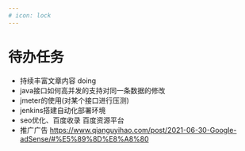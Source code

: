 ```yaml
---
# icon: lock
---
```


# 待办任务
- 持续丰富文章内容  doing
- java接口如何高并发的支持对同一条数据的修改
- jmeter的使用(对某个接口进行压测)
- jenkins搭建自动化部署环境 
- seo优化、百度收录  百度资源平台
- 推广广告 https://www.qianguyihao.com/post/2021-06-30-Google-adSense/#%E5%89%8D%E8%A8%80
